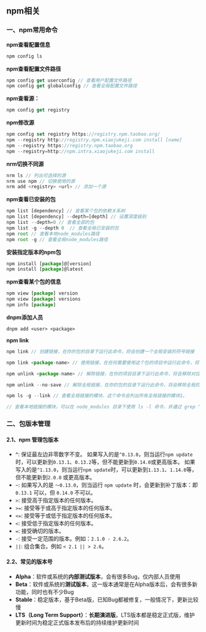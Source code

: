 ## npm相关

### 一、npm常用命令

**npm查看配置信息**

```js
npm config ls
```

**npm查看配置文件路径**

```js
npm config get userconfig // 查看用户配置文件路径
npm config get globalconfig // 查看全局配置文件路径 
```

**npm查看源：** 

```js
npm config get registry
```

**npm修改源**

```js
npm config set registry https://registry.npm.taobao.org/
npm --registry http://registry.npm.xiaojukeji.com install [name]
npm --registry https://registry.npm.taobao.org
npm --registry=http://npm.intra.xiaojukeji.com install
```

**nrm切换不同源**

```js
nrm ls // 列出可选择的源
nrm use npm // 切换使用的源
nrm add <registry> <url> // 添加一个源
```

**npm查看已安装的包**

```js
npm list [dependency] // 查看某个包的依赖关系树
npm list [dependency] --depth=[depth] // 设置深度级别
npm list --depth=0 // 查看全部的包
npm list -g --depth 0  // 查看全局已安装的包
npm root // 查看本地node_modules路径
npm root -g // 查看全局node_modules路径
```

**安装指定版本的npm包**

```js
npm install [package]@[version]
npm install [package]@latest
```

**npm查看某个包的信息**

```js
npm view [package] version
npm view [package] versions
npm info [package] 
```

**dnpm添加人员**

```
dnpm add <user> <package>
```

**npm link**

```js
npm link // 创建链接，在你的包的目录下运行此命令，将会创建一个全局安装的符号链接

npm link <package-name> // 使用链接，在任何需要使用这个包的项目中运行此命令，将会在这个项目的 node_modules 目录下创建一个指向你的包的符号链接

npm unlink <package-name> // 解除链接，在你的项目目录下运行此命令，将会移除对应的链接

npm unlink --no-save // 解除全局链接，在你的包的目录下运行此命令，将会移除全局的链接

npm ls -g --link // 查看全局链接的模块，这个命令会列出所有全局链接的模块1。

// 查看本地链接的模块，可以在 node_modules 目录下使用 ls -l 命令，并通过 grep ^l 来过滤出符号链接1。例如，ls -l node_modules | grep ^l。
```

### 二、包版本管理

#### 2.1、npm 管理包版本

- ^: 保证最左边非零数字不变。 如果写入的是`^0.13.0`，则当运行`npm update` 时，可以更新到`0.13.1`、`0.13.2`等，但不能更新到`0.14.0`或更高版本。 如果写入的是`^1.13.0`，则当运行`npm update`时，可以更新到`1.13.1`、`1.14.0`等，但不能更新到`2.0.0` 或更高版本。
- `~`: 如果写入的是 `〜0.13.0`，则当运行 `npm update` 时，会更新到补丁版本：即 `0.13.1` 可以，但 `0.14.0` 不可以。
- `>`: 接受高于指定版本的任何版本。
- `>=`: 接受等于或高于指定版本的任何版本。
- `<=`: 接受等于或低于指定版本的任何版本。
- `<`: 接受低于指定版本的任何版本。
- `=`: 接受确切的版本。
- `-`: 接受一定范围的版本。例如：`2.1.0 - 2.6.2`。
- `||`: 组合集合。例如 `< 2.1 || > 2.6`。

#### 2.2、常见的版本号

- **Alpha**：软件或系统的**内部测试版本**，会有很多Bug，仅内部人员使用
- **Beta**：软件或系统的**测试版本**，这一版本通常是在Alpha版本后，会有很多新功能，同时也有不少Bug
- **Stable**：稳定版本，基于Beta版，已知Bug都被修复，一般情况下，更新比较慢
- **LTS（Long Term Support）**：**长期演进版**，LTS版本都是稳定正式版，维护更新时间为稳定正式版本发布后的持续维护更新时间 

